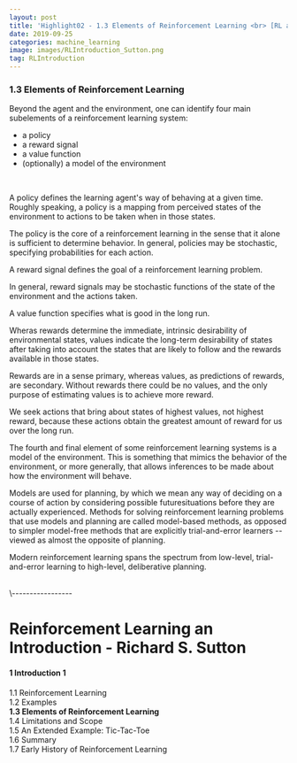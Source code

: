 ```yaml
---
layout: post
title: 'Highlight02 - 1.3 Elements of Reinforcement Learning <br> [RL an Introduction - S. Sutton]'
date: 2019-09-25
categories: machine_learning
image: images/RLIntroduction_Sutton.png
tag: RLIntroduction
---
```

### 1.3 Elements of Reinforcement Learning
Beyond the agent and the environment, one can identify four main subelements of a reinforcement learning system:
- a policy
- a reward signal
- a value function
- (optionally) a model of the environment
<br>

A policy defines the learning agent's way of behaving at a given time. Roughly speaking, a policy is a mapping from perceived states of the environment to actions to be taken when in those states.
<br>

The policy is the core of a reinforcement learning in the sense that it alone is sufficient to determine behavior. In general, policies may be stochastic, specifying probabilities for each action.
<br>

A reward signal defines the goal of a reinforcement learning problem.
<br>

In general, reward signals may be stochastic functions of the state of the environment and the actions taken.
<br>

A value function specifies what is good in the long run.
<br>

Wheras rewards determine the immediate, intrinsic desirability of environmental states, values indicate the long-term desirability of states after taking into account the states that are likely to follow and the rewards available in those states.
<br>

Rewards are in a sense primary, whereas values, as predictions of rewards, are secondary. Without rewards there could be no values, and the only purpose of estimating values is to achieve more reward.
<br>

We seek actions that bring about states of highest values, not highest reward, because these actions obtain the greatest amount of reward for us over the long run.
<br>

The fourth and final element of some reinforcement learning systems is a model of the environment. This is something that mimics the behavior of the environment, or more generally, that allows inferences to be made about how the environment will behave.
<br>

Models are used for planning, by which we mean any way of deciding on a course of action by considering possible futuresituations before they are actually experienced. Methods for solving reinforcement learning problems that use models and planning are called model-based methods, as opposed to simpler model-free methods that are explicitly trial-and-error learners -- viewed as almost the opposite of planning.
<br>

Modern reinforcement learning spans the spectrum from low-level, trial-and-error learning to high-level, deliberative planning.

<br>
\-----------------

# Reinforcement Learning an Introduction - Richard S. Sutton

#### 1 Introduction 1
1.1 Reinforcement Learning<br>
1.2 Examples<br>
<b>1.3 Elements of Reinforcement Learning<br></b>
1.4 Limitations and Scope<br>
1.5 An Extended Example: Tic-Tac-Toe<br>
1.6 Summary<br>
1.7 Early History of Reinforcement Learning<br>
